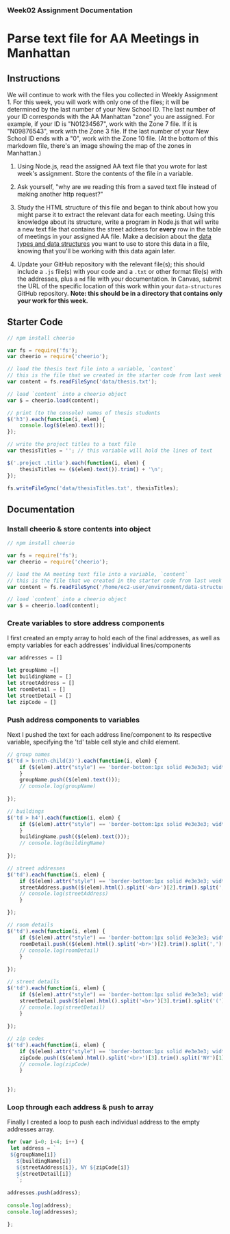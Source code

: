 ### Week02 Assignment Documentation
# Parse text file for AA Meetings in Manhattan 

Instructions
------

We will continue to work with the files you collected in Weekly Assignment 1. For this week, you will work with only one of the files; it will be determined by the last number of your New School ID. The last number of your ID corresponds with the AA Manhattan "zone" you are assigned. For example, if your ID is "N01234567", work with the Zone 7 file. If it is "N09876543", work with the Zone 3 file. If the last number of your New School ID ends with a "0", work with the Zone 10 file. (At the bottom of this markdown file, there's an image showing the map of the zones in Manhattan.)

1. Using Node.js, read the assigned AA text file that you wrote for last week's assignment. Store the contents of the file in a variable.

2. Ask yourself, "why are we reading this from a saved text file instead of making another http request?"

3. Study the HTML structure of this file and began to think about how you might parse it to extract the relevant data for each meeting. Using this knowledge about its structure, write a program in Node.js that will write a new text file that contains the street address for **every** row in the table of meetings in your assigned AA file. Make a decision about the [data types and data structures](https://developer.mozilla.org/en-US/docs/Web/JavaScript/Data_structures) you want to use to store this data in a file, knowing that you'll be working with this data again later. 

4. Update your GitHub repository with the relevant file(s); this should include a `.js` file(s) with your code and a `.txt` or other format file(s) with the addresses, plus a `md` file with your documentation. In Canvas, submit the URL of the specific location of this work within your `data-structures` GitHub repository. **Note: this should be in a directory that contains only your work for this week.** 

## Starter Code  

```javascript
// npm install cheerio

var fs = require('fs');
var cheerio = require('cheerio');

// load the thesis text file into a variable, `content`
// this is the file that we created in the starter code from last week
var content = fs.readFileSync('data/thesis.txt');

// load `content` into a cheerio object
var $ = cheerio.load(content);

// print (to the console) names of thesis students
$('h3').each(function(i, elem) {
    console.log($(elem).text());
});

// write the project titles to a text file
var thesisTitles = ''; // this variable will hold the lines of text

$('.project .title').each(function(i, elem) {
    thesisTitles += ($(elem).text()).trim() + '\n';
});

fs.writeFileSync('data/thesisTitles.txt', thesisTitles);
```

Documentation
------

### Install cheerio & store contents into object 
```javascript
// npm install cheerio

var fs = require('fs');
var cheerio = require('cheerio');

// load the AA meeting text file into a variable, `content`
// this is the file that we created in the starter code from last week
var content = fs.readFileSync('/home/ec2-user/environment/data-structures/Week01/aa-data/m09.txt');

// load `content` into a cheerio object
var $ = cheerio.load(content);
```

### Create variables to store address components 
I first created an empty array to hold each of the final addresses, as well as empty variables for each addresses' individual lines/components 

```javascript
var addresses = []

let groupName =[]
let buildingName = []
let streetAddress = []
let roomDetail = []
let streetDetail = []
let zipCode = []
```

### Push address components to variables
Next I pushed the text for each address line/component to its respective variable, specifying the 'td' table cell style and child element. 
```javascript
// group names
$('td > b:nth-child(3)').each(function(i, elem) {
    if ($(elem).attr("style") == 'border-bottom:1px solid #e3e3e3; width:260px') {
    }
    groupName.push(($(elem).text()));
    // console.log(groupName)
    
});

// buildings
$('td > h4').each(function(i, elem) {
    if ($(elem).attr("style") == 'border-bottom:1px solid #e3e3e3; width:260px') {
    }
    buildingName.push(($(elem).text()));
    // console.log(buildingName)
    
});

// street addresses
$('td').each(function(i, elem) {
    if ($(elem).attr("style") == 'border-bottom:1px solid #e3e3e3; width:260px') {
    streetAddress.push(($(elem).html().split('<br>')[2].trim().split(',')[0]));
    // console.log(streetAddress)
    }

});

// room details
$('td').each(function(i, elem) {
    if ($(elem).attr("style") == 'border-bottom:1px solid #e3e3e3; width:260px') {
    roomDetail.push(($(elem).html().split('<br>')[2].trim().split(',')[1].trim()));
    // console.log(roomDetail)
    }    
    
});

// street details
$('td').each(function(i, elem) {
    if ($(elem).attr("style") == 'border-bottom:1px solid #e3e3e3; width:260px') {
    streetDetail.push($(elem).html().split('<br>')[3].trim().split('(').pop().split(')')[0].replace(/&amp;/g, "&"));
    // console.log(streetDetail)
    }
    
});

// zip codes
$('td').each(function(i, elem) {
    if ($(elem).attr("style") == 'border-bottom:1px solid #e3e3e3; width:260px') {
    zipCode.push(($(elem).html().split('<br>')[3].trim().split('NY')[1].trim()));
    // console.log(zipCode)
    }
    
    
});
 ```
 
### Loop through each address & push to array
Finally I created a loop to push each individual address to the empty addresses array.
```javascript
for (var i=0; i<4; i++) {
 let address = `
 ${groupName[i]}
   ${buildingName[i]}
   ${streetAddress[i]}, NY ${zipCode[i]}
   ${streetDetail[i]}
   `;
 
addresses.push(address);
 
console.log(address);
console.log(addresses);

};
```
